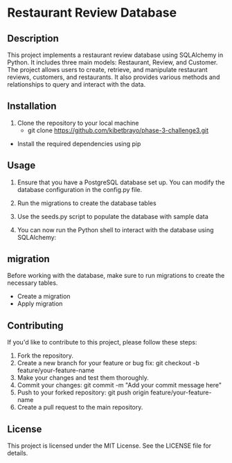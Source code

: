 # Restaurant Review Database

## Description

This project implements a restaurant review database using SQLAlchemy in Python. It includes three main models: Restaurant, Review, and Customer. The project allows users to create, retrieve, and manipulate restaurant reviews, customers, and restaurants. It also provides various methods and relationships to query and interact with the data.

## Installation

1. Clone the repository to your local machine
    - git clone https://github.com/kibetbrayo/phase-3-challenge3.git

- Install the required dependencies using pip

## Usage

1. Ensure that you have a PostgreSQL database set up. You can modify the database configuration in the config.py file.

2. Run the migrations to create the database tables

3. Use the seeds.py script to populate the database with sample data

4. You can now run the Python shell to interact with the database using SQLAlchemy:

## migration

Before working with the database, make sure to run migrations to create the necessary tables.

- Create a migration
- Apply migration

## Contributing

If you'd like to contribute to this project, please follow these steps:

1. Fork the repository.
2. Create a new branch for your feature or bug  fix: git checkout -b feature/your-feature-name
3. Make your changes and test them thoroughly.
4. Commit your changes: git commit -m "Add your commit message here"
5. Push to your forked repository: git push origin feature/your-feature-name
6. Create a pull request to the main repository.

## License

This project is licensed under the MIT License. See the LICENSE file for details.
